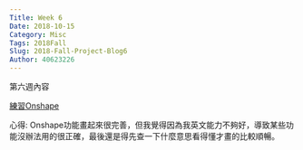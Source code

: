 ```yaml
---
Title: Week 6
Date: 2018-10-15
Category: Misc
Tags: 2018Fall
Slug: 2018-Fall-Project-Blog6
Author: 40623226
---
```


第六週內容
<!-- PELICAN_END_SUMMARY -->

[練習Onshape](http://mde.tw/cadp2018/content/OnshapeWeek%205.html)

心得:
Onshape功能畫起來很完善，但我覺得因為我英文能力不夠好，導致某些功能沒辦法用的很正確，最後還是得先查一下什麼意思看得懂才畫的比較順暢。